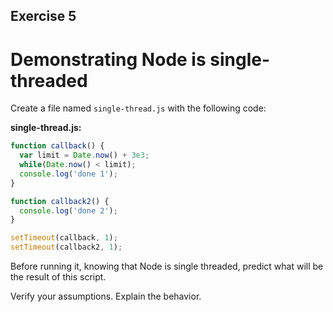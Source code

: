 ## Exercise 5

# Demonstrating Node is single-threaded

Create a file named `single-thread.js` with the following code:

**single-thread.js:**

```js
function callback() {
  var limit = Date.now() + 3e3;
  while(Date.now() < limit);
  console.log('done 1');
}

function callback2() {
  console.log('done 2');
}

setTimeout(callback, 1);
setTimeout(callback2, 1);
```

Before running it, knowing that Node is single threaded, predict what will be the result of this script.

Verify your assumptions. Explain the behavior.